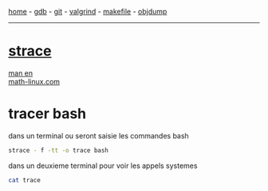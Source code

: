 [home](README.md) - [gdb](gdb.md) - [git](git.md) - [valgrind](valgrind.md) - [makefile](makefile.md) - [objdump](objdump.md)
***
# [strace](https://strace.io/)
[man en](https://man7.org/linux/man-pages/man1/strace.1.html)  
[math-linux.com](https://www.math-linux.com/linux/tutoriels-linux/article/strace-outil-de-depannage-linux-debugging)

# tracer bash
dans un terminal ou seront saisie les commandes bash
```bash
strace - f -tt -o trace bash
```
dans un deuxieme terminal pour voir les appels systemes
```bash
cat trace
```